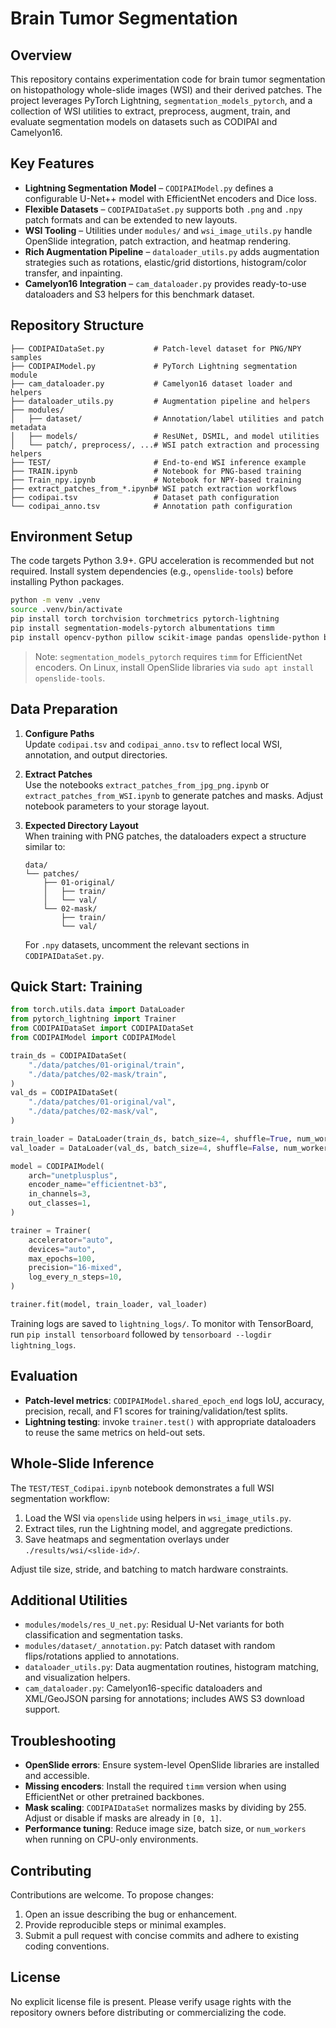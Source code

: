 # Brain Tumor Segmentation

## Overview
This repository contains experimentation code for brain tumor segmentation on histopathology whole-slide images (WSI) and their derived patches. The project leverages PyTorch Lightning, `segmentation_models_pytorch`, and a collection of WSI utilities to extract, preprocess, augment, train, and evaluate segmentation models on datasets such as CODIPAI and Camelyon16.

## Key Features
- **Lightning Segmentation Model** – `CODIPAIModel.py` defines a configurable U-Net++ model with EfficientNet encoders and Dice loss.
- **Flexible Datasets** – `CODIPAIDataSet.py` supports both `.png` and `.npy` patch formats and can be extended to new layouts.
- **WSI Tooling** – Utilities under `modules/` and `wsi_image_utils.py` handle OpenSlide integration, patch extraction, and heatmap rendering.
- **Rich Augmentation Pipeline** – `dataloader_utils.py` adds augmentation strategies such as rotations, elastic/grid distortions, histogram/color transfer, and inpainting.
- **Camelyon16 Integration** – `cam_dataloader.py` provides ready-to-use dataloaders and S3 helpers for this benchmark dataset.

## Repository Structure
```
├── CODIPAIDataSet.py           # Patch-level dataset for PNG/NPY samples
├── CODIPAIModel.py             # PyTorch Lightning segmentation module
├── cam_dataloader.py           # Camelyon16 dataset loader and helpers
├── dataloader_utils.py         # Augmentation pipeline and helpers
├── modules/
│   ├── dataset/                # Annotation/label utilities and patch metadata
│   ├── models/                 # ResUNet, DSMIL, and model utilities
│   └── patch/, preprocess/, ...# WSI patch extraction and processing helpers
├── TEST/                       # End-to-end WSI inference example
├── TRAIN.ipynb                 # Notebook for PNG-based training
├── Train_npy.ipynb             # Notebook for NPY-based training
├── extract_patches_from_*.ipynb# WSI patch extraction workflows
├── codipai.tsv                 # Dataset path configuration
└── codipai_anno.tsv            # Annotation path configuration
```

## Environment Setup
The code targets Python 3.9+. GPU acceleration is recommended but not required. Install system dependencies (e.g., `openslide-tools`) before installing Python packages.

```bash
python -m venv .venv
source .venv/bin/activate
pip install torch torchvision torchmetrics pytorch-lightning
pip install segmentation-models-pytorch albumentations timm
pip install opencv-python pillow scikit-image pandas openslide-python boto3 fiona rich
```

> Note: `segmentation_models_pytorch` requires `timm` for EfficientNet encoders. On Linux, install OpenSlide libraries via `sudo apt install openslide-tools`.

## Data Preparation

1. **Configure Paths**  
   Update `codipai.tsv` and `codipai_anno.tsv` to reflect local WSI, annotation, and output directories.

2. **Extract Patches**  
   Use the notebooks `extract_patches_from_jpg_png.ipynb` or `extract_patches_from_WSI.ipynb` to generate patches and masks. Adjust notebook parameters to your storage layout.

3. **Expected Directory Layout**  
   When training with PNG patches, the dataloaders expect a structure similar to:
   ```
   data/
   └── patches/
       ├── 01-original/
       │   ├── train/
       │   └── val/
       └── 02-mask/
           ├── train/
           └── val/
   ```
   For `.npy` datasets, uncomment the relevant sections in `CODIPAIDataSet.py`.

## Quick Start: Training
```python
from torch.utils.data import DataLoader
from pytorch_lightning import Trainer
from CODIPAIDataSet import CODIPAIDataSet
from CODIPAIModel import CODIPAIModel

train_ds = CODIPAIDataSet(
    "./data/patches/01-original/train",
    "./data/patches/02-mask/train",
)
val_ds = CODIPAIDataSet(
    "./data/patches/01-original/val",
    "./data/patches/02-mask/val",
)

train_loader = DataLoader(train_ds, batch_size=4, shuffle=True, num_workers=4)
val_loader = DataLoader(val_ds, batch_size=4, shuffle=False, num_workers=4)

model = CODIPAIModel(
    arch="unetplusplus",
    encoder_name="efficientnet-b3",
    in_channels=3,
    out_classes=1,
)

trainer = Trainer(
    accelerator="auto",
    devices="auto",
    max_epochs=100,
    precision="16-mixed",
    log_every_n_steps=10,
)

trainer.fit(model, train_loader, val_loader)
```

Training logs are saved to `lightning_logs/`. To monitor with TensorBoard, run `pip install tensorboard` followed by `tensorboard --logdir lightning_logs`.

## Evaluation
- **Patch-level metrics**: `CODIPAIModel.shared_epoch_end` logs IoU, accuracy, precision, recall, and F1 scores for training/validation/test splits.
- **Lightning testing**: invoke `trainer.test()` with appropriate dataloaders to reuse the same metrics on held-out sets.

## Whole-Slide Inference
The `TEST/TEST_Codipai.ipynb` notebook demonstrates a full WSI segmentation workflow:
1. Load the WSI via `openslide` using helpers in `wsi_image_utils.py`.
2. Extract tiles, run the Lightning model, and aggregate predictions.
3. Save heatmaps and segmentation overlays under `./results/wsi/<slide-id>/`.

Adjust tile size, stride, and batching to match hardware constraints.

## Additional Utilities
- `modules/models/res_U_net.py`: Residual U-Net variants for both classification and segmentation tasks.
- `modules/dataset/_annotation.py`: Patch dataset with random flips/rotations applied to annotations.
- `dataloader_utils.py`: Data augmentation routines, histogram matching, and visualization helpers.
- `cam_dataloader.py`: Camelyon16-specific dataloaders and XML/GeoJSON parsing for annotations; includes AWS S3 download support.

## Troubleshooting
- **OpenSlide errors**: Ensure system-level OpenSlide libraries are installed and accessible.
- **Missing encoders**: Install the required `timm` version when using EfficientNet or other pretrained backbones.
- **Mask scaling**: `CODIPAIDataSet` normalizes masks by dividing by 255. Adjust or disable if masks are already in `[0, 1]`.
- **Performance tuning**: Reduce image size, batch size, or `num_workers` when running on CPU-only environments.

## Contributing
Contributions are welcome. To propose changes:
1. Open an issue describing the bug or enhancement.
2. Provide reproducible steps or minimal examples.
3. Submit a pull request with concise commits and adhere to existing coding conventions.

## License
No explicit license file is present. Please verify usage rights with the repository owners before distributing or commercializing the code.
